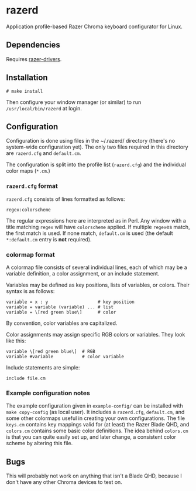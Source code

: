 # razerd
Application profile-based Razer Chroma keyboard configurator for Linux.

## Dependencies
Requires [razer-drivers](https://github.com/terrycain/razer-drivers).

## Installation

    # make install

Then configure your window manager (or similar) to run `/usr/local/bin/razerd` at login.

## Configuration

Configuration is done using files in the ~/.razerd/ directory (there's
no system-wide configuration yet). The only two files required in this
directory are `razerd.cfg` and `default.cm`.

The configuration is split into the profile list (`razerd.cfg`) and
the individual color maps (`*.cm`.)

### `razerd.cfg` format

`razerd.cfg` consists of lines formatted as follows:

    regex:colorscheme

The regular expressions here are interpreted as in Perl. Any window
with a title matching `regex` will have `colorscheme` applied. If
multiple `regex`es match, the first match is used. If none match,
`default.cm` is used (the default `*:default.cm` entry is **not**
required).

### colormap format

A colormap file consists of several individual lines, each of which
may be a variable definition, a color assignment, or an include statement.

Variables may be defined as key positions, lists of variables, or
colors. Their syntax is as follows:

    variable = x : y                   # key position
    variable = variable (variable) ... # list
    variable = \[red green blue\]      # color

By convention, color variables are capitalized.

Color assignments may assign specific RGB colors or variables. They
look like this:

    variable \[red green blue\]  # RGB
    variable #variable           # color variable

Include statements are simple:

    include file.cm

### Example configuration notes

The example configuration given in `example-config/` can be installed
with `make copy-config` (as local user). It includes a `razerd.cfg`,
`default.cm`, and some other colormaps useful in creating your own
configurations. The file `keys.cm` contains key mappings valid for (at
least) the Razer Blade QHD, and `colors.cm` contains some basic color
definitions. The idea behind `colors.cm` is that you can quite easily
set up, and later change, a consistent color scheme by altering this
file.

## Bugs

This will probably not work on anything that isn't a Blade QHD,
because I don't have any other Chroma devices to test on.
    
    
